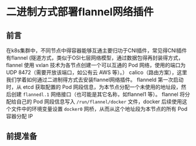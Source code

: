 # 二进制方式部署flannel网络插件

## 前言

在k8s集群中，不同节点中得容器能够互通主要归功于CNI插件，常见得CNI插件有flannel (隧道方式，类似于OSI七层网络模型，通过数据包得再封装得方式，flannel 使用 vxlan 技术为各节点创建一个可以互通的 Pod 网络，使用的端口为 UDP 8472（需要开放该端口，如公有云 AWS 等）。）
calico（路由方案），这里我们学着如何通过二进制得方式去安装flannel网络插件。
flanneld 第一次启动时，从 etcd 获取配置的 Pod 网段信息，为本节点分配一个未使用的地址段，然后创建 `flannedl.1` 网络接口（也可能是其它名称，如flannel1 等）。
flannel 将分配给自己的 Pod 网段信息写入 `/run/flannel/docker` 文件，docker 后续使用这个文件中的环境变量设置 `docker0` 网桥，从而从这个地址段为本节点的所有 Pod 容器分配 IP


## 前提准备
